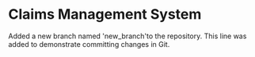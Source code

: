 # Claims Management System
Added a new branch named 'new_branch'to the repository.
This line was added to demonstrate committing changes in Git. 
